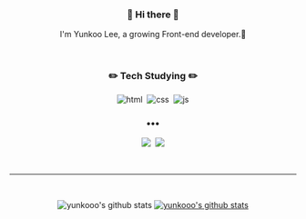 <h3 align=center>👋 Hi there 👋</h3>
<p align="center">
I'm Yunkoo Lee, a growing Front-end developer.🌱
</p>
<br>
<h3 align=center>✏️ Tech Studying ✏️</h3>  
<p align=center>
<img alt="html" src ="https://img.shields.io/badge/HTML-E34F26.svg?&style=for-the-badge&logo=HTML5&logoColor=white"/>&nbsp
<img alt="css" src ="https://img.shields.io/badge/CSS3-1572B6.svg?&style=for-the-badge&logo=HTML5&logoColor=white"/>&nbsp
<img alt="js" src ="https://img.shields.io/badge/JavaScript-F7DF1E.svg?&style=for-the-badge&logo=HTML5&logoColor=white"/>
</p>

<h3 align="center">•••</h3>
<p align=center>
<a href="https://velog.io/@yunkooo"><img src="https://img.shields.io/badge/Tech%20Blog-11B48A?style=flat-square&logo=Vimeo&logoColor=white&link=https://velog.io/@yunkooo"/></a>&nbsp
<a href="mailto:yunkoooooo@gmail.com"><img src="https://img.shields.io/badge/Gmail-d14836?style=flat-square&logo=Gmail&logoColor=white&link=mailto:yunkoooooo@gmail.com"/></a>
</p>
<br>

---
<br>
<div align=center>

![yunkooo's github stats](https://github-readme-stats.vercel.app/api?username=yunkooo&show_icons=true&theme=synthwave)
[![yunkooo's github stats](https://github-readme-stats.vercel.app/api/top-langs/?username=yunkooo&show_icons=true&hide_border=true&title_color=004386&icon_color=004386&layout=compact)](https://github.com/yunkooo)

</div>

<!--
**yunkooo/yunkooo** is a ✨ _special_ ✨ repository because its `README.md` (this file) appears on your GitHub profile.

Here are some ideas to get you started:

- 🔭 I’m currently working on ...
- 🌱 I’m currently learning ...
- 👯 I’m looking to collaborate on ...
- 🤔 I’m looking for help with ...
- 💬 Ask me about ...
- 📫 How to reach me: ...
- 😄 Pronouns: ...
- ⚡ Fun fact: ...
-->


